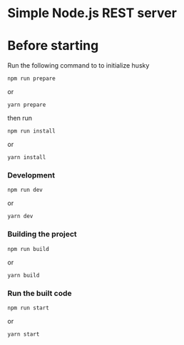 # Simple Node.js REST server

# Before starting

Run the following command to to initialize husky

    npm run prepare

or

    yarn prepare

then run

    npm run install

or

    yarn install

### Development

    npm run dev

or

    yarn dev

### Building the project

    npm run build

or

    yarn build

### Run the built code

    npm run start

or

    yarn start
